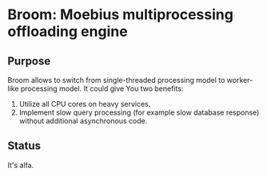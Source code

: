 # Broom: Moebius multiprocessing offloading engine

## Purpose

Broom allows to switch from single-threaded processing model to worker-like processing model. It could give You two benefits:

1. Utilize all CPU cores on heavy services.
2. Implement slow query processing (for example slow database response) without additional asynchronous code.


## Status

It's alfa.
